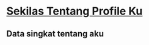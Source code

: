 # [Sekilas Tentang Profile Ku](https://startbootstrap.com/template-overviews/freelancer/)


## Data singkat tentang aku
